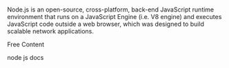 # 

Node.js is an open-source, cross-platform, back-end JavaScript runtime environment that runs on a JavaScript Engine (i.e. V8 engine) and executes JavaScript code outside a web browser, which was designed to build scalable network applications.

<ResourceGroupTitle>Free Content</ResourceGroupTitle>

<BadgeLink colorScheme='blue' badgeText='Official Website' href='https://nodejs.org/api/stream.html'>node js docs</BadgeLink>